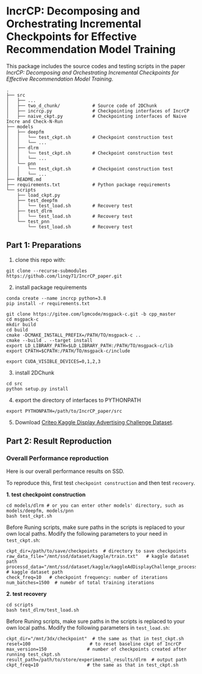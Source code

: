 # IncrCP: Decomposing and Orchestrating Incremental Checkpoints for Effective Recommendation Model Training

This package includes the source codes and testing scripts in the paper *IncrCP: Decomposing and Orchestrating Incremental Checkpoints for Effective Recommendation Model Training*.

```
.
├── src          
│   ├── ...
│   ├── two_d_chunk/            # Source code of 2DChunk
│   ├── incrcp.py               # Checkpointing interfaces of IncrCP
│   ├── naive_ckpt.py           # Checkpointing interfaces of Naive Incre and Check-N-Run
├── models
│   ├── deepfm                  
│   │   └── test_ckpt.sh        # Checkpoint construction test
│   │   └── ...
│   ├── dlrm                    
│   │   └── test_ckpt.sh        # Checkpoint construction test
│   │   └── ...
│   └── pnn                     
│   │   └── test_ckpt.sh        # Checkpoint construction test
│   │   └── ...
├── README.md
├── requirements.txt            # Python package requirements
└── scripts                     
    ├── load_ckpt.py
    ├── test_deepfm
    │   └── test_load.sh        # Recovery test
    ├── test_dlrm
    │   └── test_load.sh        # Recovery test
    └── test_pnn
        └── test_load.sh        # Recovery test

```

## Part 1: Preparations

1. clone this repo with:
```
git clone --recurse-submodules https://github.com/linqy71/IncrCP_paper.git
```

2. install package requirements
```
conda create --name incrcp python=3.8
pip install -r requirements.txt

git clone https://gitee.com/lgmcode/msgpack-c.git -b cpp_master
cd msgpack-c
mkdir build
cd build
cmake -DCMAKE_INSTALL_PREFIX=/PATH/TO/msgpack-c ..
cmake --build . --target install
export LD_LIBRARY_PATH=$LD_LIBRARY_PATH:/PATH/TO/msgpack-c/lib
export CPATH=$CPATH:/PATH/TO/msgpack-c/include

export CUDA_VISIBLE_DEVICES=0,1,2,3
```

3. install 2DChunk

```
cd src
python setup.py install
```

4. export the directory of interfaces to PYTHONPATH

```
export PYTHONPATH=/path/to/IncrCP_paper/src
```

5. Download [Criteo Kaggle Display Advertising Challenge Dataset](https://ailab.criteo.com/ressources/).


## Part 2: Result Reproduction

### Overall Performance reproduction

Here is our overall performance results on SSD. 

To reproduce this, first test `checkpoint construction` and then test `recovery`.

**1. test checkpoint construction**

```
cd models/dlrm # or you can enter other models' directory, such as models/deepfm, models/pnn
bash test_ckpt.sh
```
Before Runing scripts, make sure paths in the scripts is replaced to your own local paths.
Modify the following parameters to your need in `test_ckpt.sh`:
```
ckpt_dir=/path/to/save/checkpoints  # directory to save checkpoints
raw_data_file="/mnt/ssd/dataset/kaggle/train.txt"   # kaggle dataset path
processd_data="/mnt/ssd/dataset/kaggle/kaggleAdDisplayChallenge_processed.npz"  # kaggle dataset path
check_freq=10   # checkpoint frequency: number of iterations
num_batches=1500  # numebr of total training iterations
```

**2. test recovery**

```
cd scripts
bash test_dlrm/test_load.sh 
```
Before Runing scripts, make sure paths in the scripts is replaced to your own local paths.
Modify the following parameters in `test_load.sh`:
```
ckpt_dir="/mnt/3dx/checkpoint"  # the same as that in test_ckpt.sh
reset=100                      # to reset baseline ckpt of IncrCP
max_version=150               # number of checkpoints created after running test_ckpt.sh
result_path=/path/to/store/experimental_results/dlrm  # output path
ckpt_freq=10                  # the same as that in test_ckpt.sh
```